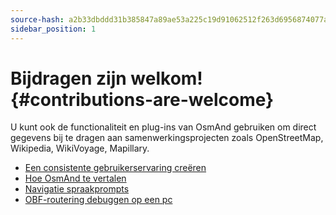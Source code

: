```yaml
---
source-hash: a2b33dbddd31b385847a89ae53a225c19d91062512f263d6956874077a7aa413
sidebar_position: 1
---
```


# Bijdragen zijn welkom! {#contributions-are-welcome}

U kunt ook de functionaliteit en plug-ins van OsmAnd gebruiken om direct gegevens bij te dragen aan samenwerkingsprojecten zoals OpenStreetMap, Wikipedia, WikiVoyage, Mapillary.

* [Een consistente gebruikerservaring creëren](./creating-consistent-ux.md)
* [Hoe OsmAnd te vertalen](./translating-osmand.md)
* [Navigatie spraakprompts](./voice-prompts.md)
* [OBF-routering debuggen op een pc](./debug-obf-routing-on-pc.md)